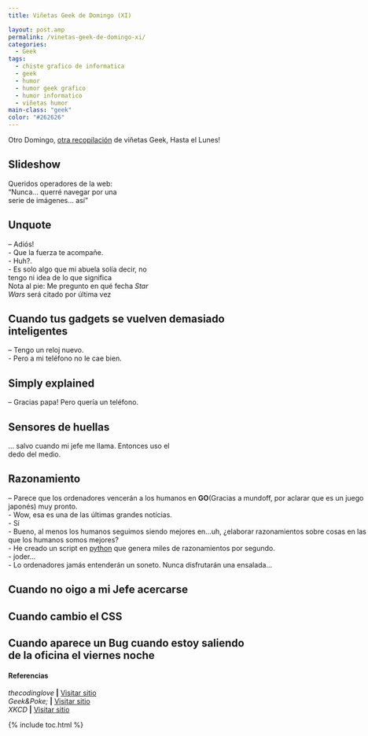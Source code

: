 ```yaml
---
title: Viñetas Geek de Domingo (XI)

layout: post.amp
permalink: /vinetas-geek-de-domingo-xi/
categories:
  - Geek
tags:
  - chiste grafico de informatica
  - geek
  - humor
  - humor geek grafico
  - humor informatico
  - viñetas humor
main-class: "geek"
color: "#262626"
---
```

Otro Domingo, [otra recopilación][1] de viñetas Geek, Hasta el Lunes!

## Slideshow

<div id="attachment_1905" style="width: 238px" class="wp-caption aligncenter">
<a href="/assets/img/2013/09/Slideshow.gif"><amp-img layout="responsive" class="size-full wp-image-1905" alt="Slideshow" src="/assets/img/2013/09/Slideshow.gif" width="228px" height="285px" /></a>
<p class="wp-caption-text">
    Queridos operadores de la web:<br />“Nunca&#8230; querré navegar por una serie de imágenes&#8230; así”
  </p>
</div>
<p style="text-align: center;">
</p><p>
<!--ad-->
</p>
<h2>
    Unquote
  </h2>
<div id="attachment_1913" style="width: 301px" class="wp-caption aligncenter">
<a href="/assets/img/2013/09/Unquote.png"><amp-img layout="responsive" class="size-full wp-image-1913" alt="Unquote" src="/assets/img/2013/09/Unquote.png" width="291px" height="387px" /></a>
<p class="wp-caption-text">
      &#8211; Adiós!<br />- Que la fuerza te acompañe.<br />- Huh?.<br />- Es solo algo que mi abuela solía decir, no tengo ni idea de lo que significa<br />Nota al pie: Me pregunto en qué fecha <em>Star Wars</em> será citado por última vez
    </p>
</div>
<p style="text-align: center;">
<h2>
      Cuando tus gadgets se vuelven demasiado inteligentes
    </h2>
<div id="attachment_1911" style="width: 396px" class="wp-caption aligncenter">
<a href="/assets/img/2013/09/When-your-gadgets-get-too-smart-part-2.jpg"><amp-img layout="responsive" class="size-full wp-image-1911" alt="Cuando tus gadgets se vuelven demasiado inteligentes" src="/assets/img/2013/09/When-your-gadgets-get-too-smart-part-2.jpg" width="386px" height="564px" /></a>
<p class="wp-caption-text">
        &#8211; Tengo un reloj nuevo.<br />- Pero a mi teléfono no le cae bien.
      </p>
</div>
</p><p style="text-align: center;">
<h2>
        Simply explained
      </h2>
<div id="attachment_1910" style="width: 364px" class="wp-caption aligncenter">
<a href="/assets/img/2013/09/Simply-explained.jpg"><amp-img layout="responsive" class="size-full wp-image-1910" alt="Simply explained" src="/assets/img/2013/09/Simply-explained.jpg" width="354px" height="596px" /></a>
<p class="wp-caption-text">
          &#8211; Gracias papa! Pero quería un teléfono.
        </p>
</div>
</p><p style="text-align: center;">
<h2>
          Sensores de huellas
        </h2>
<div id="attachment_1909" style="width: 363px" class="wp-caption aligncenter">
<a href="/assets/img/2013/09/Fingerprint-sensors.jpg"><amp-img layout="responsive" class="size-full wp-image-1909" alt="Sensores de huellas" src="/assets/img/2013/09/Fingerprint-sensors.jpg" width="353px" height="570px" /></a>
<p class="wp-caption-text">
            &#8230; salvo cuando mi jefe me llama. Entonces uso el dedo del medio.
          </p>
</div>
</p><p style="text-align: center;">
<h2>
            Razonamiento
          </h2>
<div id="attachment_1912" style="width: 750px" class="wp-caption aligncenter">
<a href="/assets/img/2013/09/Reassuring.png"><amp-img layout="responsive" class="size-full wp-image-1912" alt="Razonamiento" src="/assets/img/2013/09/Reassuring.png" width="740px" height="263px" /></a>
<p class="wp-caption-text">
              &#8211; Parece que los ordenadores vencerán a los humanos en <strong>GO</strong>(Gracias a mundoff, por aclarar que es un juego japonés) muy pronto.<br />- Wow, esa es una de las últimas grandes notícias.<br />- Sí<br />- Bueno, al menos los humanos seguimos siendo mejores en&#8230;uh, ¿elaborar razonamientos sobre cosas en las que los humanos somos mejores?<br />- He creado un script en <a href="https://elbauldelprogramador.com/">python</a> que genera miles de razonamientos por segundo.<br />- joder&#8230;<br />- Lo ordenadores jamás entenderán un soneto. Nunca disfrutarán una ensalada&#8230;
            </p>
</div>
</p><p style="text-align: center;">
<h2>
              Cuando no oigo a mi Jefe acercarse
            </h2>
</p><p>
<a href="/assets/img/2013/09/when-I-dont-hear-my-boss-coming.gif"><amp-img layout="responsive" alt="Cuando no oigo a mi Jefe acercarse" src="/assets/img/2013/09/when-I-dont-hear-my-boss-coming.gif" width="320px" height="180px" /></a>
</p>
<h2>
              Cuando cambio el CSS
            </h2>
<p>
<a href="/assets/img/2013/09/when-I-change-the-css.gif"><amp-img layout="responsive" alt="when I change the css" src="/assets/img/2013/09/when-I-change-the-css.gif" width="295px" height="210px" /></a>
</p>
<h2>
              Cuando aparece un Bug cuando estoy saliendo de la oficina el viernes noche
            </h2>
<p>
<a href="/assets/img/2013/09/when-a-bug-appears-when-Im-leaving-the-office-on-friday-night.gif"><amp-img layout="responsive" alt="Cuando aparece un Bug cuando estoy saliendo de la oficina el viernes noche" src="/assets/img/2013/09/when-a-bug-appears-when-Im-leaving-the-office-on-friday-night.gif" width="300px" height="199px" /></a>
</p>
<h4>
              Referencias
            </h4>
<p>
<em>thecodinglove</em> <strong>|</strong> <a href="http://thecodinglove.com" target="_blank">Visitar sitio</a><br /> <em>Geek&Poke;</em> <strong>|</strong> <a href="http://geek-and-poke.com/" target="_blank">Visitar sitio</a><br /> <em>XKCD</em> <strong>|</strong> <a href="http://xkcd.com/" target="_blank">Visitar sitio</a>
</p>



 [1]: https://elbauldelprogramador.com/ "Viñetas Geek de Domingo"

{% include toc.html %}
